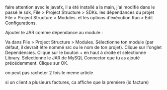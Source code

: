 faire attention avec le javafx, 
il a été installé a la main,
j'ai modifié dans le passé
le sdk,
File > Project Structure > SDKs.
les dépendances du projet
File > Project Structure > Modules.
et les options d'exécution
Run > Edit Configurations.

Ajouter le JAR comme dépendance au module :

Va dans File > Project Structure > Modules.
Sélectionne ton module (par défaut, il devrait être nommé src ou le nom de ton projet).
Clique sur l'onglet Dependencies.
Clique sur le bouton + en haut à droite et sélectionne Library.
Sélectionne le JAR de MySQL Connector que tu as ajouté précédemment.
Clique sur OK.

on peut pas racheter 2 fois le meme article

si un client a plusieurs factures, ca affiche que la premiere (id facture)